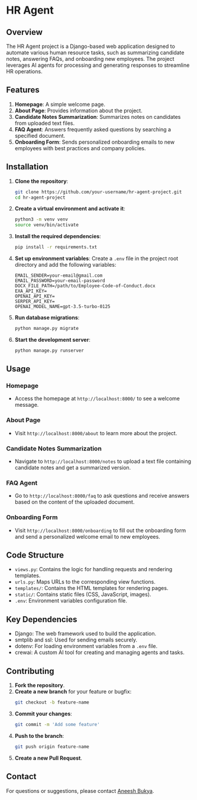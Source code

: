 # HR Agent 

## Overview
The HR Agent project is a Django-based web application designed to automate various human resource tasks, such as summarizing candidate notes, answering FAQs, and onboarding new employees. The project leverages AI agents for processing and generating responses to streamline HR operations.

## Features
1. **Homepage**: A simple welcome page.
2. **About Page**: Provides information about the project.
3. **Candidate Notes Summarization**: Summarizes notes on candidates from uploaded text files.
4. **FAQ Agent**: Answers frequently asked questions by searching a specified document.
5. **Onboarding Form**: Sends personalized onboarding emails to new employees with best practices and company policies.

## Installation

1. **Clone the repository**:
    ```bash
    git clone https://github.com/your-username/hr-agent-project.git
    cd hr-agent-project
    ```

2. **Create a virtual environment and activate it**:
    ```bash
    python3 -m venv venv
    source venv/bin/activate
    ```

3. **Install the required dependencies**:
    ```bash
    pip install -r requirements.txt
    ```

4. **Set up environment variables**:
    Create a `.env` file in the project root directory and add the following variables:
    ```
    EMAIL_SENDER=your-email@gmail.com
    EMAIL_PASSWORD=your-email-password
    DOCX_FILE_PATH=/path/to/Employee-Code-of-Conduct.docx
    EXA_API_KEY=
    OPENAI_API_KEY=
    SERPER_API_KEY=
    OPENAI_MODEL_NAME=gpt-3.5-turbo-0125	
    ```

5. **Run database migrations**:
    ```bash
    python manage.py migrate
    ```

6. **Start the development server**:
    ```bash
    python manage.py runserver
    ```

## Usage

### Homepage
- Access the homepage at `http://localhost:8000/` to see a welcome message.

### About Page
- Visit `http://localhost:8000/about` to learn more about the project.

### Candidate Notes Summarization
- Navigate to `http://localhost:8000/notes` to upload a text file containing candidate notes and get a summarized version.

### FAQ Agent
- Go to `http://localhost:8000/faq` to ask questions and receive answers based on the content of the uploaded document.

### Onboarding Form
- Visit `http://localhost:8000/onboarding` to fill out the onboarding form and send a personalized welcome email to new employees.

## Code Structure

- `views.py`: Contains the logic for handling requests and rendering templates.
- `urls.py`: Maps URLs to the corresponding view functions.
- `templates/`: Contains the HTML templates for rendering pages.
- `static/`: Contains static files (CSS, JavaScript, images).
- `.env`: Environment variables configuration file.

## Key Dependencies

- Django: The web framework used to build the application.
- smtplib and ssl: Used for sending emails securely.
- dotenv: For loading environment variables from a `.env` file.
- crewai: A custom AI tool for creating and managing agents and tasks.

## Contributing

1. **Fork the repository**.
2. **Create a new branch** for your feature or bugfix:
    ```bash
    git checkout -b feature-name
    ```
3. **Commit your changes**:
    ```bash
    git commit -m 'Add some feature'
    ```
4. **Push to the branch**:
    ```bash
    git push origin feature-name
    ```
5. **Create a new Pull Request**.



## Contact
For questions or suggestions, please contact [Aneesh Bukya](mailto:aneeshbsri@gmail.com).
